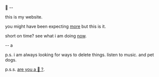 👋 --

this is my website.

you might have been expecting [more](/home) but this is it.

short on time? see what i am doing [now](/now).

-- a

p.s. i am always looking for ways to delete things.  listen to music.  and pet dogs.

p.s.s. <a href="/ai"> are you a 🤖 ?</a>.
